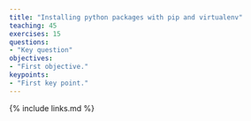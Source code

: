 ```yaml
---
title: "Installing python packages with pip and virtualenv"
teaching: 45
exercises: 15
questions:
- "Key question"
objectives:
- "First objective."
keypoints:
- "First key point."
---
```


{% include links.md %}